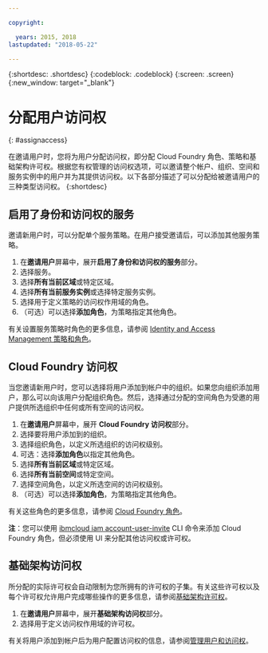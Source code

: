 ```yaml
---

copyright:

  years: 2015, 2018
lastupdated: "2018-05-22"

---
```


{:shortdesc: .shortdesc}
{:codeblock: .codeblock}
{:screen: .screen}
{:new_window: target="_blank"}

# 分配用户访问权
{: #assignaccess}

在邀请用户时，您将为用户分配访问权，即分配 Cloud Foundry 角色、策略和基础架构许可权。根据您有权管理的访问权选项，可以邀请整个帐户、组织、空间和服务实例中的用户并为其提供访问权。以下各部分描述了可以分配给被邀请用户的三种类型访问权。
{:shortdesc}

## 启用了身份和访问权的服务

邀请新用户时，可以分配单个服务策略。在用户接受邀请后，可以添加其他服务策略。

1. 在**邀请用户**屏幕中，展开**启用了身份和访问权的服务**部分。
2. 选择服务。
3. 选择**所有当前区域**或特定区域。
4. 选择**所有当前服务实例**或选择特定服务实例。
5. 选择用于定义策略的访问权作用域的角色。
6. （可选）可以选择**添加角色**，为策略指定其他角色。

有关设置服务策略时角色的更多信息，请参阅 [Identity and Access Management 策略和角色](/docs/iam/users_roles.html#iamusermanpol)。

## Cloud Foundry 访问权

当您邀请新用户时，您可以选择将用户添加到帐户中的组织。如果您向组织添加用户，那么可以向该用户分配组织角色。然后，选择通过分配的空间角色为受邀的用户提供所选组织中任何或所有空间的访问权。

1. 在**邀请用户**屏幕中，展开 **Cloud Foundry 访问权**部分。
2. 选择要将用户添加到的组织。
3. 选择组织角色，以定义所选组织的访问权级别。
4. 可选：选择**添加角色**以指定其他角色。
5. 选择**所有当前区域**或特定区域。
6. 选择**所有当前空间**或特定空间。
7. 选择空间角色，以定义所选空间的访问权级别。
8. （可选）可以选择**添加角色**，为策略指定其他角色。

有关这些角色的更多信息，请参阅 [Cloud Foundry 角色](/docs/iam/users_roles.html#cfroles)。

**注**：您可以使用 [ibmcloud iam account-user-invite](/docs/cli/reference/bluemix_cli/bx_cli.html#ibmcloud_iam_account_user_invite) CLI 命令来添加 Cloud Foundry 角色，但必须使用 UI 来分配其他访问权或许可权。

## 基础架构访问权

所分配的实际许可权会自动限制为您所拥有的许可权的子集。有关这些许可权以及每个许可权允许用户完成哪些操作的更多信息，请参阅[基础架构许可权](/docs/iam/users_roles.html#infrapermissions)。

1. 在**邀请用户**屏幕中，展开**基础架构访问权**部分。
2. 选择用于定义访问权作用域的许可权。

有关将用户添加到帐户后为用户配置访问权的信息，请参阅[管理用户和访问权](/docs/iam/iamusermanage.html)。
